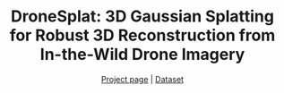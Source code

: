 <p align="center">
  <h1 align="center">DroneSplat: 3D Gaussian Splatting for Robust 3D Reconstruction
from In-the-Wild Drone Imagery</h1>
<p align="center">

<p align="center">
  <a href="https://dronesplat.github.io/">Project page</a> | 
  <a href="https://drive.google.com/drive/folders/1DWm-foUQC2QBsrr3QC6Tx8bDmWTfgAzu?usp=sharing">Dataset</a> 
</p>
